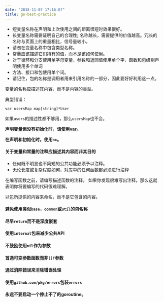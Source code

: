 ```yaml
---
date: "2018-11-07 17:16:07"
title: go-best-practice
---
```


- 短变量名称在声明和上次使用之间的距离很短时效果很好。
- 长变量名称需要证明自己的合理性; 名称越长，需要提供的价值越高。冗长的名称与页面上的重量相比，信号量较小。
- 请勿在变量名称中包含类型名称。
- 常量应该描述它们持有的值，而不是该如何使用。
- 对于循环和分支使用单字母变量，参数和返回值使用单个字，函数和包级别声明使用多个单词
- 方法、接口和包使用单个词。
- 请记住，包的名称是调用者用来引用名称的一部分，因此要好好利用这一点。

变量的名称应描述其内容，而不是内容的类型。

典型错误：

```
var usersMap map[string]*User
```

如果`users`的描述性都不够用，那么`usersMap`也不会。



**声明变量但没有初始化时，请使用var。**

**在声明和初始化时，使用:=。** 

#### 关于变量和常量的注释应描述其内容而非其目的



- 任何既不明显也不简短的公共功能必须予以注释。
- 无论长度或复杂程度如何，对库中的任何函数都必须进行注释



在编写函数之前，请编写描述函数的注释。 如果你发现很难写出注释，那么这就表明你将要编写的代码很难理解。



 以包所提供的内容来命名，而不是它包含的内容。



####  避免使用类似`base`，`common`或`util`的包名称



#### 尽早`return`而不是深度嵌套



#### 使用`internal`包来减少公共API



####  不鼓励使用`nil`作为参数



#### 首选可变参数函数而非`[]T`参数



#### 通过消除错误来消除错误处理



#### 使用`github.com/pkg/errors`包装`errors`



#### 永远不要启动一个停止不了的goroutine。